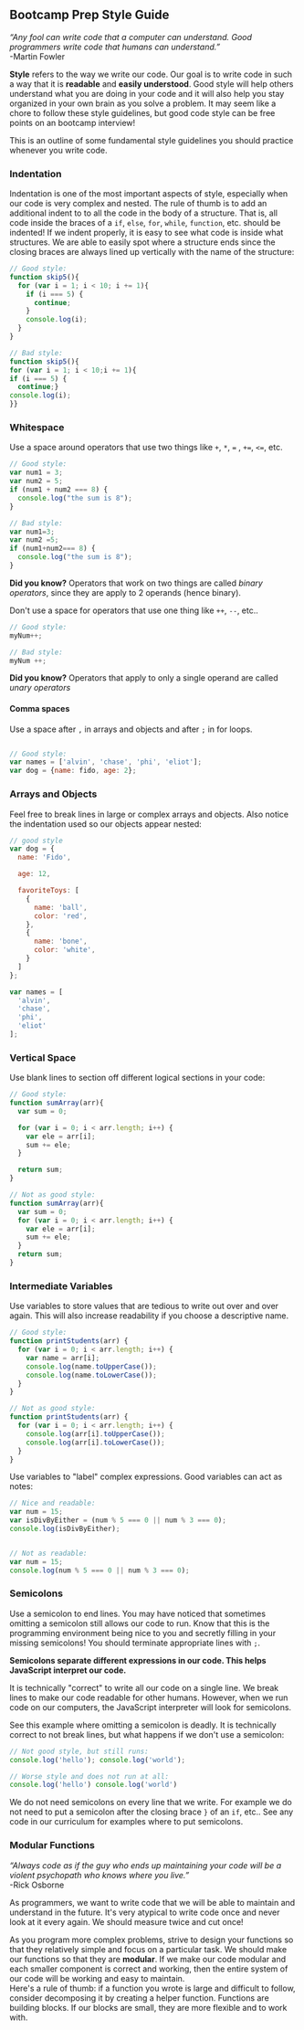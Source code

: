 ## Bootcamp Prep Style Guide

*“Any fool can write code that a computer can understand. Good programmers write code that humans can understand.”*
</br>
-Martin Fowler

**Style** refers to the way we write our code. Our goal is to write code in such a way
that it is **readable** and **easily understood**. Good style will help others understand
what you are doing in your code and it will also help you stay organized in your own
brain as you solve a problem. It may seem like a chore to follow these style guidelines,
but good code style can be free points on an bootcamp interview!

This is an outline of some fundamental style guidelines you should
practice whenever you write code.

### Indentation

Indentation is one of the most important aspects of style, especially when our
code is very complex and nested. The rule of thumb is to add an additional indent to
to all the code in the body of a structure. That is, all code inside the braces
of a `if`, `else`, `for`, `while`, `function`, etc. should be indented! If we indent
properly, it is easy to see what code is inside what structures. We are able to easily
spot where a structure ends since the closing braces are always lined up vertically
with the name of the structure:

```js
// Good style:
function skip5(){
  for (var i = 1; i < 10; i += 1){
    if (i === 5) {
      continue;
    }
    console.log(i);
  }
}

// Bad style:
function skip5(){
for (var i = 1; i < 10;i += 1){
if (i === 5) {
  continue;}
console.log(i);
}}

```

### Whitespace
Use a space around operators that use two things like `+`, `*`, `=` , `+=`, `<=`, etc.

```js
// Good style:
var num1 = 3;
var num2 = 5;
if (num1 + num2 === 8) {
  console.log("the sum is 8");
}

// Bad style:
var num1=3;
var num2 =5;
if (num1+num2=== 8) {
  console.log("the sum is 8");
}
```

**Did you know?** Operators that work on two things are called *binary operators*, since they are apply to 2 operands (hence binary).

Don't use a space for operators that use one thing like `++`, `--`, etc..

```js
// Good style:
myNum++;

// Bad style:
myNum ++;
```

**Did you know?** Operators that apply to only a single operand are called *unary operators*

#### Comma spaces

Use a space after `,` in arrays and objects and after `;` in for loops.

```js

// Good style:
var names = ['alvin', 'chase', 'phi', 'eliot'];
var dog = {name: fido, age: 2};
```

### Arrays and Objects

Feel free to break lines in large or complex arrays and objects. Also notice the indentation
used so our objects appear nested:

```js
// good style
var dog = {
  name: 'Fido',

  age: 12,

  favoriteToys: [
    {
      name: 'ball',
      color: 'red',
    },
    {
      name: 'bone',
      color: 'white',
    }
  ]
};

var names = [
  'alvin',
  'chase',
  'phi',
  'eliot'
];
```

### Vertical Space

Use blank lines to section off different logical sections in your code:

```js
// Good style:
function sumArray(arr){
  var sum = 0;

  for (var i = 0; i < arr.length; i++) {
    var ele = arr[i];
    sum += ele;
  }

  return sum;
}

// Not as good style:
function sumArray(arr){
  var sum = 0;
  for (var i = 0; i < arr.length; i++) {
    var ele = arr[i];
    sum += ele;
  }
  return sum;
}
```

### Intermediate Variables

Use variables to store values that are tedious to write out over and over again.
This will also increase readability if you choose a descriptive name.

```js
// Good style:
function printStudents(arr) {
  for (var i = 0; i < arr.length; i++) {
    var name = arr[i];
    console.log(name.toUpperCase());
    console.log(name.toLowerCase());
  }
}

// Not as good style:
function printStudents(arr) {
  for (var i = 0; i < arr.length; i++) {
    console.log(arr[i].toUpperCase());
    console.log(arr[i].toLowerCase());
  }
}
```

Use variables to "label" complex expressions. Good variables can act as notes:

```js
// Nice and readable:
var num = 15;
var isDivByEither = (num % 5 === 0 || num % 3 === 0);
console.log(isDivByEither);


// Not as readable:
var num = 15;
console.log(num % 5 === 0 || num % 3 === 0);
```

### Semicolons

Use a semicolon to end lines. You may have noticed that sometimes omitting a semicolon
still allows our code to run. Know that this is the programming environment being
nice to you and secretly filling in your missing semicolons! You should terminate
appropriate lines with `;`.

**Semicolons separate different expressions in our code. This helps JavaScript interpret
our code.**

It is technically "correct" to write all our code on a single line. We break lines
to make our code readable for other humans. However, when we run code on our computers,
the JavaScript interpreter will look for semicolons.

See this example where omitting a semicolon is deadly. It is technically correct
to not break lines, but what happens if we don't use a semicolon:

```js
// Not good style, but still runs:
console.log('hello'); console.log('world');

// Worse style and does not run at all:
console.log('hello') console.log('world')
```

We do not need semicolons on every line that we write. For example we do not need
to put a semicolon after the closing brace `}` of an `if`, etc.. See any code in
our curriculum for examples where to put semicolons.

### Modular Functions

*“Always code as if the guy who ends up maintaining your code will be a violent psychopath who knows where you live.”*
</br>
-Rick Osborne

As programmers, we want to write code that we will be able to maintain and understand in the future.
It's very atypical to write code once and never look at it every again. We should measure twice
and cut once!

As you program more complex problems, strive to design your functions so that they
relatively simple and focus on a particular task. We should make our functions so that
they are **modular**. If we make our code modular and each smaller component is correct
and working, then the entire system of our code will be working and easy to maintain.  
Here's a rule of thumb: if a function you wrote is large and difficult to follow, consider
decomposing it by creating a helper function. Functions are building blocks. If our blocks
are small, they are more flexible and to work with.
